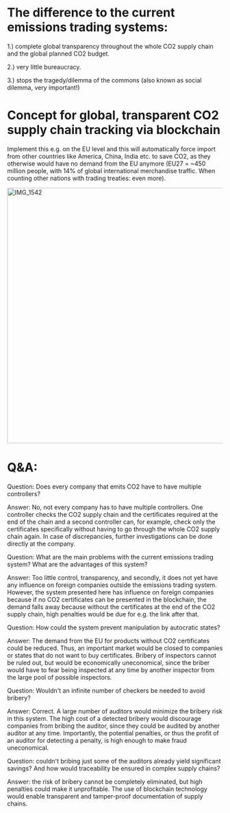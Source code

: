 # The difference to the current emissions trading systems: 

1.) complete global transparency throughout the whole CO2 supply chain and the global planned CO2 budget.

2.) very little bureaucracy.

3.) stops the tragedy/dilemma of the commons (also known as social dilemma, very important!)

# Concept for global, transparent CO2 supply chain tracking via blockchain

Implement this e.g. on the EU level and this will automatically force import from other countries like America, China, India etc. to save CO2, as they otherwise would have no demand from the EU anymore (EU27 = ~450 million people, with 14% of global international merchandise traffic. When counting other nations with trading treaties: even more).

<img width="595" alt="IMG_1542" src="https://github.com/DasDouble/Concept-to-stop-climate-change-via-code/assets/77044936/bc9c7dbe-f206-4166-9f39-a4bf7c81c549">


# Q&A:
Question: Does every company that emits CO2 have to have multiple controllers?

Answer: No, not every company has to have multiple controllers. One controller checks the CO2 supply chain and the certificates required at the end of the chain and a second controller can, for example, check only the certificates specifically without having to go through the whole CO2 supply chain again. In case of discrepancies, further investigations can be done directly at the company.

Question: What are the main problems with the current emissions trading system? What are the advantages of this system?

Answer: Too little control, transparency, and secondly, it does not yet have any influence on foreign companies outside the emissions trading system. However, the system presented here has influence on foreign companies because if no CO2 certificates can be presented in the blockchain, the demand falls away because without the certificates at the end of the CO2 supply chain, high penalties would be due for e.g. the link after that.

Question: How could the system prevent manipulation by autocratic states?

Answer: The demand from the EU for products without CO2 certificates could be reduced. Thus, an important market would be closed to companies or states that do not want to buy certificates. Bribery of inspectors cannot be ruled out, but would be economically uneconomical, since the briber would have to fear being inspected at any time by another inspector from the large pool of possible inspectors.

Question: Wouldn't an infinite number of checkers be needed to avoid bribery?

Answer: Correct. A large number of auditors would minimize the bribery risk in this system. The high cost of a detected bribery would discourage companies from bribing the auditor, since they could be audited by another auditor at any time. Importantly, the potential penalties, or thus the profit of an auditor for detecting a penalty, is high enough to make fraud uneconomical.

Question: couldn't bribing just some of the auditors already yield significant savings? And how would traceability be ensured in complex supply chains?

Answer: the risk of bribery cannot be completely eliminated, but high penalties could make it unprofitable. The use of blockchain technology would enable transparent and tamper-proof documentation of supply chains.
